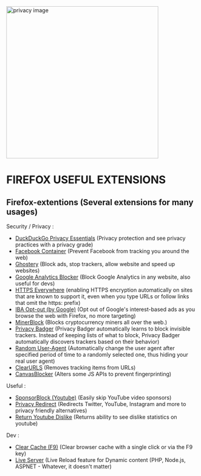 <img src="http://kernelreloaded.com/content/images/2017/10/firefox-extensions-6.png" alt="privacy image" width="400"/>

# FIREFOX USEFUL EXTENSIONS

## Firefox-extentions (Several extensions for many usages)

Security / Privacy :
- [DuckDuckGo Privacy Essentials](https://addons.mozilla.org/en-US/firefox/addon/duckduckgo-for-firefox/) (Privacy protection and see privacy practices with a privacy grade)
- [Facebook Container](https://addons.mozilla.org/en-US/firefox/addon/facebook-container/) (Prevent Facebook from tracking you around the web)
- [Ghostery](https://addons.mozilla.org/en-US/firefox/addon/ghostery/?utm_source=addons.mozilla.org) (Block ads, stop trackers, allow website and speed up websites)
- [Google Analytics Blocker](https://addons.mozilla.org/en-US/firefox/addon/google-analytics-blocker) (Block Google Analytics in any website, also useful for devs)
- [HTTPS Everywhere](https://addons.mozilla.org/en-US/firefox/addon/https-everywhere) (enabling HTTPS encryption automatically on sites that are known to support it, even when you type URLs or follow links that omit the https: prefix)
- [IBA Opt-out (by Google)](https://addons.mozilla.org/en-US/firefox/addon/interest-advertising-opt-out) (Opt out of Google's interest-based ads as you browse the web with Firefox, no more targeting)
- [MinerBlock](https://addons.mozilla.org/en-US/firefox/addon/minerblock-origin) (Blocks cryptocurrency miners all over the web.)
- [Privacy Badger](https://addons.mozilla.org/en-US/firefox/addon/privacy-badger17/) (Privacy Badger automatically learns to block invisible trackers. Instead of keeping lists of what to block, Privacy Badger automatically discovers trackers based on their behavior)
- [Random User-Agent](https://addons.mozilla.org/en-US/firefox/addon/random_user-agent) (Automatically change the user agent after specified period of time to a randomly selected one, thus hiding your real user agent)
- [ClearURLS](https://addons.mozilla.org/fr/firefox/addon/clearurls/) (Removes tracking items from URLs)
- [CanvasBlocker](https://addons.mozilla.org/fr/firefox/addon/canvasblocker/) (Alters some JS APIs to prevent fingerprinting)

Useful :
* [SponsorBlock (Youtube)](https://addons.mozilla.org/en-US/firefox/addon/sponsorblock/) (Easily skip YouTube video sponsors)
* [Privacy Redirect](https://addons.mozilla.org/en-US/firefox/addon/privacy-redirect/) (Redirects Twitter, YouTube, Instagram and more to privacy friendly alternatives)
* [Return Youtube Dislike](https://addons.mozilla.org/en-US/firefox/addon/return-youtube-dislikes/) (Returns ability to see dislike statistics on youtube)

Dev :
* [Clear Cache (F9)](https://addons.mozilla.org/en-US/firefox/addon/clearcache/) (Clear browser cache with a single click or via the F9 key)
* [Live Server](https://addons.mozilla.org/en-US/firefox/addon/live-server-web-extension/) (Live Reload feature for Dynamic content (PHP, Node.js, ASPNET - Whatever, it doesn't matter)
